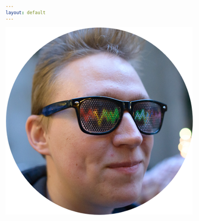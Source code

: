 ```yaml
---
layout: default
---
```

<div class="front-page">
  <div class="dots-box">
    <div class="profile-section" id="profile">
      <img align="left" class="bigdot left" alt="Me" src="/assets/profile-circle.png">
      <div class="social-refs">
        <a rel="self" href="https://github.com/{{ site.github_username }}" id="github" title="GitHub">
          <span class="fa-stack fa-3x">
            <i class="fa fa-stack-2x fa-github"></i>
          </span>
        </a>

        <a rel="self" href="https://linkedin.com/in/{{ site.linkedin_username }}" id="linkedin" title="LinkedIn">
          <span class="fa-stack fa-3x">
            <i class="fa fa-circle fa-stack-2x"></i>
            <i class="fa fa-linkedin fa-stack-1x fa-inverse"></i>
          </span>
        </a>
      </div>
    </div>

    <div style="clear: both;"></div>

    <div class="profile-section" id="furry">
      <div class="social-refs">
        <a rel="self" href="{{ site.personal_mastodon_url }}" id="mastodon" title="Mastodon">
          <span class="fa-stack fa-3x">
            <i class="fa fa-circle fa-stack-2x"></i>
            <i class="fa fa-brand fa-mastodon fa-stack-1x fa-inverse"></i>
          </span>
        </a>

        <a rel="self" href="https://www.facebook.com/{{ site.facebook_username }}" id="facebook" title="Facebook">
          <span class="fa-stack fa-3x">
            <i class="fa fa-circle fa-stack-2x"></i>
            <i class="fa fa-facebook-official fa-stack-1x fa-inverse"></i>
          </span>
        </a>
      </div>

      <img align="right" class="bigdot right" title="Photo &copy; 2013 Anthony Stewart" alt="Fursuit" src="/assets/fursuit-circle.png">
    </div>
  </div>
</div>
